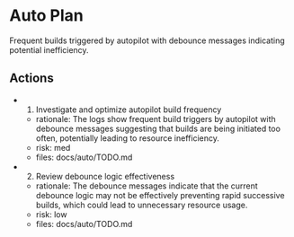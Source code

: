 # Auto Plan

Frequent builds triggered by autopilot with debounce messages indicating potential inefficiency.

## Actions
- 1. Investigate and optimize autopilot build frequency
  - rationale: The logs show frequent build triggers by autopilot with debounce messages suggesting that builds are being initiated too often, potentially leading to resource inefficiency.
  - risk: med
  - files: docs/auto/TODO.md
- 2. Review debounce logic effectiveness
  - rationale: The debounce messages indicate that the current debounce logic may not be effectively preventing rapid successive builds, which could lead to unnecessary resource usage.
  - risk: low
  - files: docs/auto/TODO.md